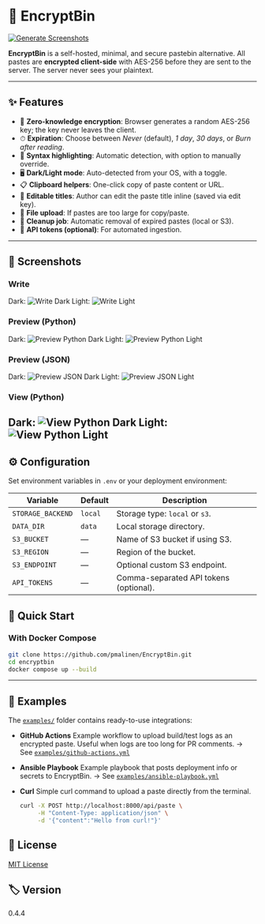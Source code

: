 # 🔐 EncryptBin

[![Generate Screenshots](https://github.com/pmalinen/EncryptBin/actions/workflows/screenshots.yml/badge.svg)](https://github.com/pmalinen/EncryptBin/actions/workflows/screenshots.yml)

**EncryptBin** is a self-hosted, minimal, and secure pastebin alternative.
All pastes are **encrypted client-side** with AES-256 before they are sent to the server.
The server never sees your plaintext.

---

## ✨ Features

- 🔑 **Zero-knowledge encryption**: Browser generates a random AES-256 key; the key never leaves the client.
- ⏱ **Expiration**: Choose between *Never* (default), *1 day*, *30 days*, or *Burn after reading*.
- 📄 **Syntax highlighting**: Automatic detection, with option to manually override.
- 🖥 **Dark/Light mode**: Auto-detected from your OS, with a toggle.
- 📋 **Clipboard helpers**: One-click copy of paste content or URL.
- 📝 **Editable titles**: Author can edit the paste title inline (saved via edit key).
- 📂 **File upload**: If pastes are too large for copy/paste.
- 🧹 **Cleanup job**: Automatic removal of expired pastes (local or S3).
- 🔑 **API tokens (optional)**: For automated ingestion.

---

## 📸 Screenshots

### Write
Dark: ![Write Dark](docs/screenshots/write-dark.png)
Light: ![Write Light](docs/screenshots/write-light.png)

### Preview (Python)
Dark: ![Preview Python Dark](docs/screenshots/preview-python-dark.png)
Light: ![Preview Python Light](docs/screenshots/preview-python-light.png)

### Preview (JSON)
Dark: ![Preview JSON Dark](docs/screenshots/preview-json-dark.png)
Light: ![Preview JSON Light](docs/screenshots/preview-json-light.png)

### View (Python)
Dark: ![View Python Dark](docs/screenshots/view-python-dark.png)
Light: ![View Python Light](docs/screenshots/view-python-light.png)
---

## ⚙️ Configuration

Set environment variables in `.env` or your deployment environment:

| Variable            | Default | Description                          |
|---------------------|---------|--------------------------------------|
| `STORAGE_BACKEND`   | `local` | Storage type: `local` or `s3`.       |
| `DATA_DIR`          | `data`  | Local storage directory.             |
| `S3_BUCKET`         | —       | Name of S3 bucket if using S3.       |
| `S3_REGION`         | —       | Region of the bucket.                |
| `S3_ENDPOINT`       | —       | Optional custom S3 endpoint.         |
| `API_TOKENS`        | —       | Comma-separated API tokens (optional).|


## 🚀 Quick Start

### With Docker Compose
```bash
git clone https://github.com/pmalinen/EncryptBin.git
cd encryptbin
docker compose up --build
```

---

## 🔧 Examples

The [`examples/`](examples) folder contains ready-to-use integrations:

- **GitHub Actions**
  Example workflow to upload build/test logs as an encrypted paste.
  Useful when logs are too long for PR comments.
  → See [`examples/github-actions.yml`](examples/github-actions.yml)

- **Ansible Playbook**
  Example playbook that posts deployment info or secrets to EncryptBin.
  → See [`examples/ansible-playbook.yml`](examples/ansible-playbook.yml)

- **Curl**
  Simple curl command to upload a paste directly from the terminal.
  ```bash
  curl -X POST http://localhost:8000/api/paste \
       -H "Content-Type: application/json" \
       -d '{"content":"Hello from curl!"}'

## 📝 License
[MIT License](LICENSE)

## 🏷 Version
0.4.4
